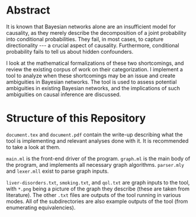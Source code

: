 # Abstract

It is known that Bayesian networks alone are an insufficient model for causality, as they merely describe the decomposition of a joint probability into conditional probabilities.
They fail, in most cases, to capture directionality --- a crucial aspect of causality.
Furthermore, conditional probability fails to tell us about hidden confounders.

I look at the mathematical formalizations of these two shortcomings, and review the existing corpus of work on their categorization.
I implement a tool to analyze when these shortcomings may be an issue and create ambiguities in Bayesian networks.
The tool is used to assess potential ambiguities in existing Bayesian networks, and the implications of such ambiguities on causal inference are discussed.

# Structure of this Repository

`document.tex` and `document.pdf` contain the write-up describing what the tool is implementing and relevant analyses done with it. It is recommended to take a look at them.

`main.ml` is the front-end driver of the program.
`graph.ml` is the main body of the program, and implements all necessary graph algorithms.
`parser.mly` and `lexer.mll` exist to parse graph inputs.

`liver-disorders.txt`, `smoking.txt`, and `qol.txt` are graph inputs to the tool, with `*.png` being a picture of the graph they describe (these are taken from literature).
The other `.txt` files are outputs of the tool running in various modes.
All of the subdirectories are also example outputs of the tool (from enumerating equivalencies).
